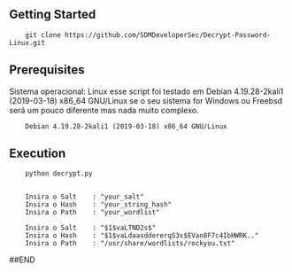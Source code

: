 ## Getting Started
```
    git clone https://github.com/SDMDeveloperSec/Decrypt-Password-Linux.git
```

## Prerequisites
  Sistema operacional: Linux esse script foi testado em Debian 4.19.28-2kali1 (2019-03-18) x86_64 GNU/Linux
  se o seu sistema for Windows ou Freebsd será um pouco diferente mas nada muito complexo.


```
    Debian 4.19.28-2kali1 (2019-03-18) x86_64 GNU/Linux
```

## Execution
```
    python decrypt.py
    
    
    Insira o Salt    : "your_salt"
    Insira o Hash    : "your_string_hash"
    Insira o Path    : "your_wordlist"
    
    Insira o Salt    : "$1$vaLTND2s$"
    Insira o Hash    : "$1$vaLdaasddererqS3s$EVan8F7c4IbHWRK.."
    Insira o Path    : "/usr/share/wordlists/rockyou.txt"
```

##END
